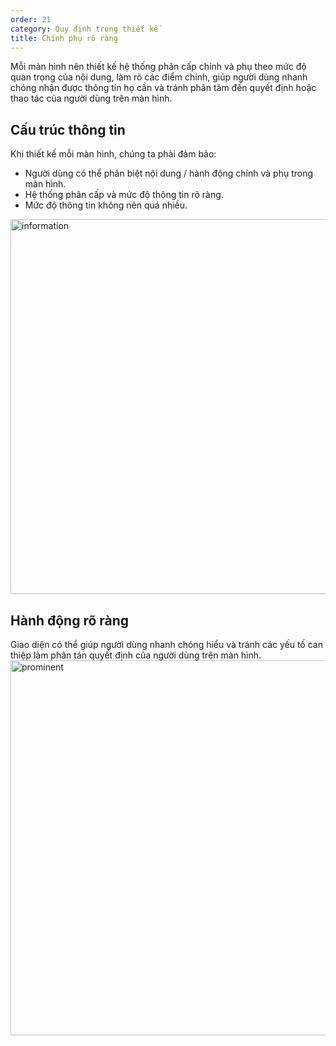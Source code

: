 ```yaml
---
order: 21
category: Quy định trong thiết kế
title: Chính phụ rõ ràng
---
```

Mỗi màn hình nên thiết kế hệ thống phân cấp chính và phụ theo mức độ quan trọng của nội dung, làm rõ các điểm chính, giúp người dùng nhanh chóng nhận được thông tin họ cần và tránh phân tâm đến quyết định hoặc thao tác của người dùng trên màn hình.

## Cấu trúc thông tin

Khi thiết kế mỗi màn hình, chúng ta phải đảm bảo:
- Người dùng có thể phân biệt nội dung / hành động chính và phụ trong màn hình.
- Hệ thống phân cấp và mức độ thông tin rõ ràng.
- Mức độ thông tin không nên quá nhiều. <br />

<img class="img-basic" src="https://salt.tikicdn.com/ts/social/28/59/70/6959d9f7ac5d8b464f0f17e0197274ff.png" alt="information" height="600px" />


## Hành động rõ ràng

Giao diện có thể giúp người dùng nhanh chóng hiểu và tránh các yếu tố can thiệp làm phân tán quyết định của người dùng trên màn hình. <br />
<img class="img-basic" src="https://salt.tikicdn.com/ts/social/37/37/be/9cfbb8a8edcf8d7c11eac6978e82659f.png" alt="prominent" height="600px" />


